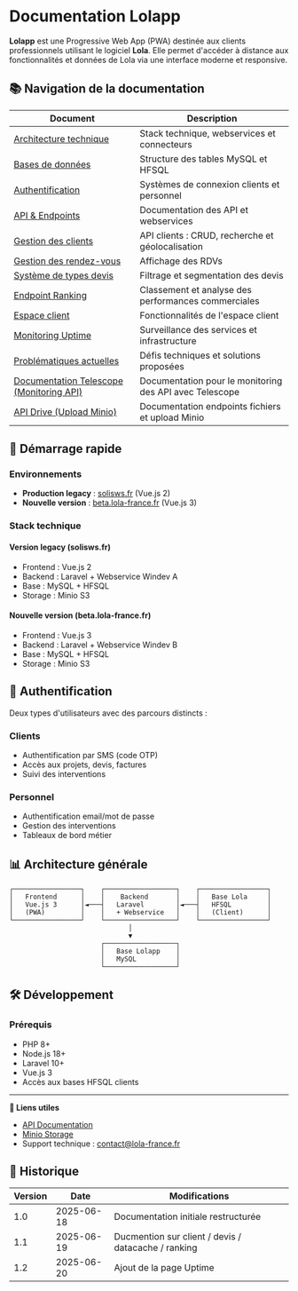 # Documentation Lolapp

**Lolapp** est une Progressive Web App (PWA) destinée aux clients professionnels utilisant le logiciel **Lola**. Elle permet d'accéder à distance aux fonctionnalités et données de Lola via une interface moderne et responsive.

## 📚 Navigation de la documentation

| Document | Description |
|----------|-------------|
| [Architecture technique](architecture.md) | Stack technique, webservices et connecteurs |
| [Bases de données](databases.md) | Structure des tables MySQL et HFSQL |
| [Authentification](authentication.md) | Systèmes de connexion clients et personnel |
| [API & Endpoints](api.md) | Documentation des API et webservices |
| [Gestion des clients](clients.md) | API clients : CRUD, recherche et géolocalisation |
| [Gestion des rendez-vous](rdvs.md) | Affichage des RDVs |
| [Système de types devis](devis-types.md) | Filtrage et segmentation des devis |
| [Endpoint Ranking](ranking.md) | Classement et analyse des performances commerciales |
| [Espace client](client-space.md) | Fonctionnalités de l'espace client |
| [Monitoring Uptime](uptime.md) | Surveillance des services et infrastructure |
| [Problématiques actuelles](issues.md) | Défis techniques et solutions proposées |
| [Documentation Telescope (Monitoring API)](telescope.md) | Documentation pour le monitoring des API avec Telescope |
| [API Drive (Upload Minio)](drives_files.md) | Documentation endpoints fichiers et upload Minio |

## 🚀 Démarrage rapide

### Environnements

- **Production legacy** : [solisws.fr](https://solisws.fr) (Vue.js 2)
- **Nouvelle version** : [beta.lola-france.fr](https://beta.lola-france.fr) (Vue.js 3)

### Stack technique

#### Version legacy (solisws.fr)
- Frontend : Vue.js 2
- Backend : Laravel + Webservice Windev A
- Base : MySQL + HFSQL
- Storage : Minio S3

#### Nouvelle version (beta.lola-france.fr)
- Frontend : Vue.js 3
- Backend : Laravel + Webservice Windev B
- Base : MySQL + HFSQL
- Storage : Minio S3

## 🔑 Authentification

Deux types d'utilisateurs avec des parcours distincts :

### Clients
- Authentification par SMS (code OTP)
- Accès aux projets, devis, factures
- Suivi des interventions

### Personnel
- Authentification email/mot de passe
- Gestion des interventions
- Tableaux de bord métier

## 📊 Architecture générale

```
┌─────────────────┐    ┌──────────────────┐    ┌─────────────────┐
│   Frontend      │    │    Backend       │    │   Base Lola     │
│   Vue.js 3      │◄───┤   Laravel        │◄───┤   HFSQL         │
│   (PWA)         │    │   + Webservice   │    │   (Client)      │
└─────────────────┘    └──────────────────┘    └─────────────────┘
                              │
                              ▼
                       ┌──────────────────┐
                       │   Base Lolapp    │
                       │   MySQL          │
                       └──────────────────┘
```

## 🛠️ Développement

### Prérequis
- PHP 8+
- Node.js 18+
- Laravel 10+
- Vue.js 3
- Accès aux bases HFSQL clients

---

**🔗 Liens utiles**
- [API Documentation](https://api.lola-france.fr/docs/api)
- [Minio Storage](https://minio.solisws.fr)
- Support technique : [contact@lola-france.fr](mailto:contact@lola-france.fr)

## 📝 Historique

| Version | Date | Modifications |
|---------|------|---------------|
| 1.0 | 2025-06-18 | Documentation initiale restructurée |
| 1.1 | 2025-06-19 | Ducmention sur client / devis / datacache / ranking |
| 1.2 | 2025-06-20 | Ajout de la page Uptime |
